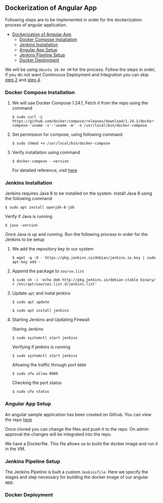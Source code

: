 ## Dockerization of Angular App
Following steps are to be implemented in order for the dockerization process of angular application.

- [Dockerization of Angular App](#Dockerization-of-Angular-App)
  - [Docker Compose Installation](#Docker-Compose-Installation)
  - [Jenkins Installation](#Jenkins-Installation)
  - [Angular App Setup](#Angular-App-Setup)
  - [Jenkins Pipeline Setup](#Jenkins-Pipeline-Setup)
  - [Docker Deployment](#Docker-Deployment)

We will be using `Ubuntu 18.04 VM` for the process.
Follow the steps in order, if you do not want Continuous Deployment and Integration you can skip [step 2](#Jenkins-Installation) and [step 4](#Jenkins-Pipeline-Setup).

### Docker Compose Installation
1.  We will use Docker Compose 1.24.1, Fetch it from the repo using the command

    ```$ sudo curl -L https://github.com/docker/compose/releases/download/1.24.1/docker-compose-'uname -s'-'uname -m' -o /usr/local/bin/docker-compose```
2. Set permission for compose, using following command
    
    ```$ sudo chmod +x /usr/local/bin/docker-compose```
3. Verify installation using command
   
   ```$ docker-compose --version```

   For detailed reference, visit [here](https://www.digitalocean.com/community/tutorials/how-to-install-and-use-docker-on-ubuntu-18-04)

### Jenkins Installation
Jenkins requires Java 8 to be installed on the system. Install Java 8 using the following command
    
```$ sudo apt install openjdk-8-jdk```

Verify if Java is running

```$ java -version```

Once Java is up and running. Run the following process in order for the Jenkins to be setup

1.  We add the repository key to our system
   
    ```$ wget -q -O - https://pkg.jenkins.io/debian/jenkins.io.key | sudo apt-key add -```

2. Append the package to `source.list` 
    
    ```$ sudo sh -c 'echo deb http://pkg.jenkins.io/debian-stable binary/ > /etc/apt/sources.list.d/jenkins.list'```

3. Update `apt` and instal jenkins

    ```$ sudo apt update```

    ```$ sudo apt install jenkins```
4. Starting Jenkins and Updating Firewall
    
    Staring Jenkins
    
    ```$ sudo systemctl start jenkins```
    
    Verifying if jenkins is running
    
    ```$ sudo systemctl start jenkins```
    
    Allowing the traffic through port `8080`
    
    ```$ sudo ufw allow 8080```
    
    Checking the port status
    
    ```$ sudo ufw status```

### Angular App Setup

An angular sample application has been created on Github. You can view the repo [here](https://github.com/YashaswiNayak99/devops-project-201)

Once cloned you can change the files and push it to the repo. On admin approval the changes will be integrated into the repo.

We have a Dockerfile. This file allows us to build the docker image and run it in the VM.


### Jenkins Pipeline Setup

The Jenkins Pipeline is built a custom `Jenkinsfile`. Here we specify the stages and step necessary for building the docker image of our angular app.

### Docker Deployment